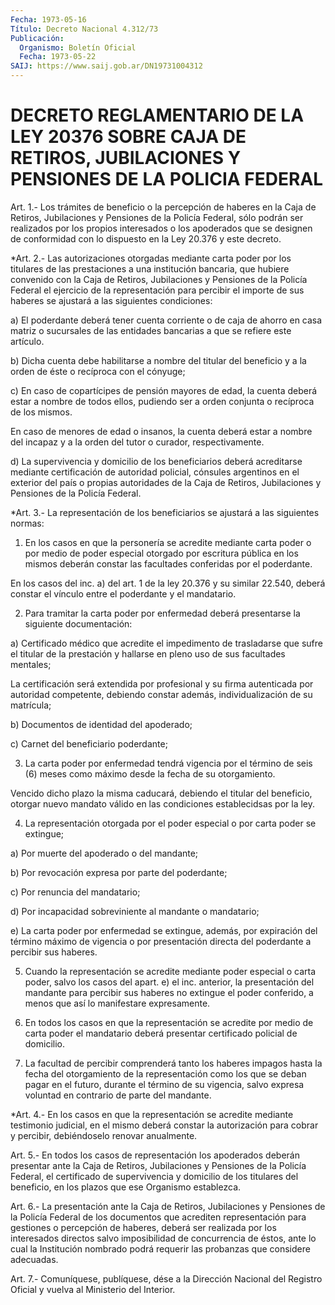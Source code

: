 ```yaml
---
Fecha: 1973-05-16
Título: Decreto Nacional 4.312/73
Publicación:
  Organismo: Boletín Oficial
  Fecha: 1973-05-22
SAIJ: https://www.saij.gob.ar/DN19731004312
---
```

# DECRETO REGLAMENTARIO DE LA LEY 20376 SOBRE CAJA DE RETIROS, JUBILACIONES Y PENSIONES DE LA POLICIA FEDERAL

<a id="1"></a>
Art.  1.- Los trámites de beneficio o la percepción de haberes en la Caja de  Retiros,  Jubilaciones  y  Pensiones  de  la Policía Federal,  sólo podrán ser realizados por los propios interesados  o los apoderados  que  se designen de conformidad con lo dispuesto en la Ley 20.376 y este decreto.

<a id="2"></a>
*Art. 2.- Las autorizaciones otorgadas mediante carta poder por los  titulares  de las prestaciones a una institución bancaria, que hubiere convenido  con la Caja de Retiros, Jubilaciones y Pensiones de  la Policía Federal  el  ejercicio  de  la  representación  para percibir  el  importe  de  sus haberes se ajustará a las siguientes condiciones:

a) El poderdante deberá tener  cuenta corriente o de caja de ahorro en casa matriz o sucursales de las  entidades  bancarias  a  que se refiere este artículo.

b)   Dicha  cuenta  debe  habilitarse  a  nombre  del  titular  del beneficio  y  a  la  orden de éste o recíproca con el cónyuge;

c) En caso de copartícipes  de  pensión  mayores de edad, la cuenta deberá  estar  a  nombre  de  todos  ellos, pudiendo  ser  a  orden conjunta o recíproca de los mismos.

En caso de menores de edad o insanos,  la  cuenta  deberá  estar  a nombre del incapaz y a la orden del tutor o curador, respectivamente.

d)  La  supervivencia  y  domicilio  de  los  beneficiarios  deberá acreditarse  mediante certificación de autoridad policial, cónsules argentinos en  el  exterior  del  país  o propias autoridades de la Caja de Retiros, Jubilaciones y Pensiones  de  la  Policía Federal.

<a id="3"></a>
*Art. 3.- La representación de los beneficiarios se ajustará a las siguientes normas:

1. En  los  casos  en  que la personería se acredite mediante carta poder o por medio de poder  especial otorgado por escritura pública en los mismos deberán constar  las  facultades  conferidas  por  el poderdante.

En  los  casos del inc. a) del art. 1 de la ley 20.376 y su similar 22.540,  deberá  constar  el  vínculo  entre  el  poderdante  y  el mandatario.

2. Para tramitar  la  carta poder por enfermedad deberá presentarse la siguiente documentación:

a) Certificado médico que  acredite  el  impedimento de trasladarse que sufre el titular de la prestación y hallarse  en  pleno  uso de sus facultades mentales;

La   certificación  será  extendida  por  profesional  y  su  firma autenticada  por  autoridad  competente,  debiendo  constar además, individualización de su matrícula;

b) Documentos de identidad del apoderado;

c) Carnet del beneficiario poderdante;

3. La carta poder por enfermedad tendrá vigencia por  el término de seis  (6)  meses  como  máximo  desde  la fecha de su otorgamiento.

Vencido  dicho  plazo la misma caducará, debiendo  el  titular  del beneficio,  otorgar    nuevo  mandato  válido  en  las  condiciones establecidsas por la ley.

4. La representación otorgada  por  el  poder  especial o por carta poder se extingue;

a) Por muerte del apoderado o del mandante;

b)   Por  revocación  expresa  por  parte  del  poderdante;

c) Por renuncia del mandatario;

d) Por  incapacidad  sobreviniente  al  mandante o mandatario;

e)  La  carta  poder  por  enfermedad  se  extingue,   además,  por expiración  del  término  máximo  de  vigencia  o  por presentación directa del poderdante a percibir sus haberes.

5. Cuando la representación se acredite mediante poder  especial  o carta  poder,  salvo  los  casos del apart. e) el inc. anterior, la presentación del mandante para  percibir sus haberes no extingue el poder conferido, a menos que así  lo manifestare expresamente.

6.  En  todos los casos en que la representación  se  acredite  por medio de  carta  poder  el  mandatario deberá presentar certificado policial de domicilio.

7. La facultad de percibir comprenderá  tanto  los  haberes impagos hasta la fecha del otorgamiento de la representación  como  los que se  deban  pagar  en  el futuro, durante el término de su vigencia, salvo  expresa  voluntad   en  contrario  de  parte  del  mandante.

<a id="4"></a>
*Art.  4.-  En  los casos en que la representación se acredite mediante  testimonio  judicial,  en  el  mismo  deberá  constar  la autorización  para  cobrar    y    percibir,  debiéndoselo  renovar anualmente.

<a id="5"></a>
Art.  5.-  En todos los casos de representación los apoderados deberán  presentar    ante  la  Caja  de  Retiros,  Jubilaciones  y Pensiones de la Policía  Federal, el certificado de supervivencia y domicilio de los titulares  del  beneficio,  en  los plazos que ese Organismo establezca.

<a id="6"></a>
Art. 6.- La presentación ante la Caja de Retiros, Jubilaciones y Pensiones  de  la Policía Federal de los documentos que acrediten representación para  gestiones  o percepción de haberes, deberá ser realizada  por  los  interesados directos  salvo  imposibilidad  de concurrencia de éstos,  ante  lo cual la Institución nombrado podrá requerir las probanzas que considere adecuadas.

<a id="7"></a>
Art. 7.- Comuníquese, publíquese, dése a la Dirección Nacional del  Registro    Oficial  y  vuelva  al  Ministerio  del  Interior.